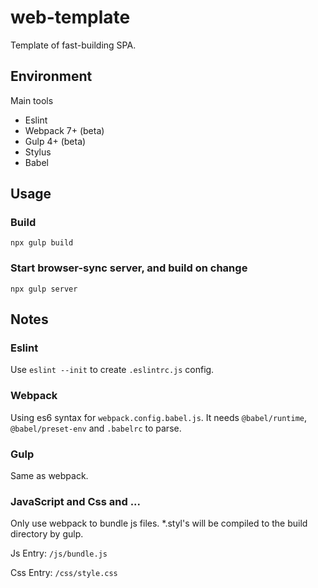 # web-template

Template of fast-building SPA.

## Environment

Main tools

 - Eslint
 - Webpack 7+ (beta)
 - Gulp 4+ (beta)
 - Stylus
 - Babel

## Usage

### Build

`npx gulp build`

### Start browser-sync server, and build on change

`npx gulp server`

## Notes

### Eslint

Use `eslint --init` to create `.eslintrc.js` config.

### Webpack

Using es6 syntax for `webpack.config.babel.js`. It needs `@babel/runtime`, `@babel/preset-env` and `.babelrc` to parse.

### Gulp

Same as webpack.

### JavaScript and Css and ...

Only use webpack to bundle js files. *.styl's will be compiled to the build directory by gulp.

Js Entry: `/js/bundle.js`

Css Entry: `/css/style.css`
